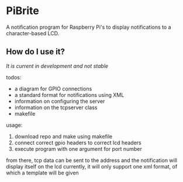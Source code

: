 # PiBrite
A notification program for Raspberry Pi's to display notifications to a character-based LCD.

## How do I use it?
*It is current in development and not stable*

todos:
- a diagram for GPIO connections
- a standard format for notifications using XML
- information on configuring the server
- information on the tcpserver class
- makefile

usage:
1) download repo and make using makefile
2) connect correct gpio headers to correct lcd headers
2) execute program with one argument for port number

from there, tcp data can be sent to the address and the notification will display itself on the lcd
currently, it will only support one xml format, of which a template will be given
